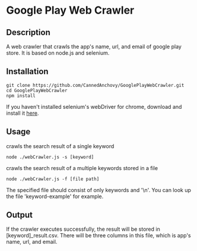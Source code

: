 Google Play Web Crawler
===

## Description
A web crawler that crawls the app's name, url, and email of google play store.
It is based on node.js and selenium.

## Installation
```
git clone https://github.com/CannedAnchovy/GooglePlayWebCrawler.git
cd GooglePlayWebCrawler
npm install
```
If you haven't installed selenium's webDriver for chrome, download and install it [here](http://chromedriver.chromium.org/).

## Usage
crawls the search result of a single keyword
```
node ./webCrawler.js -s [keyword]
```
crawls the search result of a multiple keywords stored in a file
```
node ./webCrawler.js -f [file path]
```
The specified file should consist of only keywords and '\n'.
You can look up the file 'keyword-example' for example.

## Output
If the crawler executes successfully, the result will be stored in [keyword]_result.csv.
There will be three columns in this file, which is app's name, url, and email.
